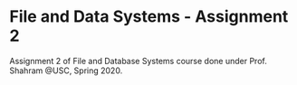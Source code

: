 # File and Data Systems - Assignment 2
 Assignment 2 of File and Database Systems course done under Prof. Shahram @USC, Spring 2020.
